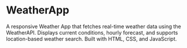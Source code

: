 # WeatherApp
A responsive Weather App that fetches real-time weather data using the WeatherAPI. Displays current conditions, hourly forecast, and supports location-based weather search. Built with HTML, CSS, and JavaScript.
